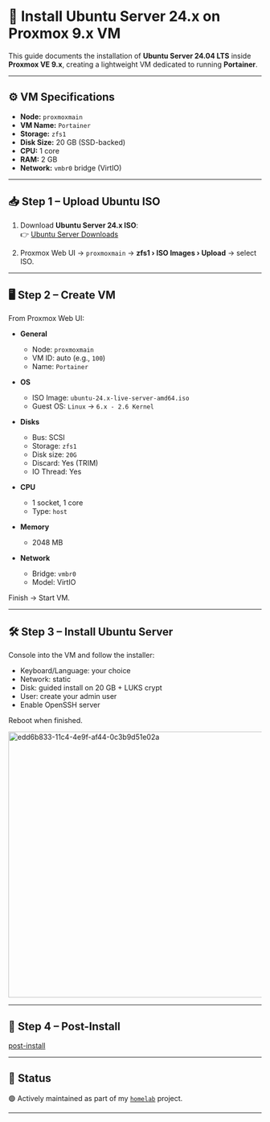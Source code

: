 # 🐧 Install Ubuntu Server 24.x on Proxmox 9.x VM

This guide documents the installation of **Ubuntu Server 24.04 LTS** inside **Proxmox VE 9.x**, creating a lightweight VM dedicated to running **Portainer**.

---

## ⚙️ VM Specifications

- **Node:** `proxmoxmain`  
- **VM Name:** `Portainer`  
- **Storage:** `zfs1`  
- **Disk Size:** 20 GB (SSD-backed)  
- **CPU:** 1 core  
- **RAM:** 2 GB  
- **Network:** `vmbr0` bridge (VirtIO)  

---

## 📥 Step 1 – Upload Ubuntu ISO

1. Download **Ubuntu Server 24.x ISO**:  
   👉 [Ubuntu Server Downloads](https://ubuntu.com/download/server)

2. Proxmox Web UI → `proxmoxmain` → **zfs1 › ISO Images › Upload** → select ISO.

---

## 🖥️ Step 2 – Create VM

From Proxmox Web UI:

- **General**
  - Node: `proxmoxmain`
  - VM ID: auto (e.g., `100`)
  - Name: `Portainer`

- **OS**
  - ISO Image: `ubuntu-24.x-live-server-amd64.iso`
  - Guest OS: `Linux` → `6.x - 2.6 Kernel`

- **Disks**
  - Bus: SCSI  
  - Storage: `zfs1`  
  - Disk size: `20G`  
  - Discard: Yes (TRIM)  
  - IO Thread: Yes  

- **CPU**
  - 1 socket, 1 core  
  - Type: `host`

- **Memory**
  - 2048 MB

- **Network**
  - Bridge: `vmbr0`  
  - Model: VirtIO

Finish → Start VM.

---

## 🛠️ Step 3 – Install Ubuntu Server

Console into the VM and follow the installer:

- Keyboard/Language: your choice  
- Network: static 
- Disk: guided install on 20 GB + LUKS crypt  
- User: create your admin user  
- Enable OpenSSH server  

Reboot when finished.

<img width="713" height="529" alt="edd6b833-11c4-4e9f-af44-0c3b9d51e02a" src="https://github.com/user-attachments/assets/f83dfe1b-612e-4ee3-9554-e60329456172" />


---

## 🔧 Step 4 – Post-Install

[post-install](https://github.com/raoulmoise/homelab/blob/main/proxmox-setup/vm-layout/ubuntu-server-setup/post-install.md)

---

## 🚧 Status

🟢 Actively maintained as part of my [`homelab`](https://github.com/raoulmoise/homelab) project.

---


